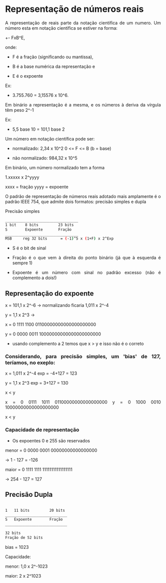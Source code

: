 # Representação de números reais

<div style="text-align:justify">

A representação de reais parte da notação cientifica de um numero. Um número esta em notação científica se estiver na forma:

+- FxB^E,

onde:

- F é a fração (significando ou mantissa), 

- B é a base numérica da representação e 

- E é o expoente

Ex: 

- 3.755.760 = 3,15576 x 10^6.

Em binário a representação é a mesma, e os números à deriva da vírgula têm peso 2^-1

Ex: 

- 5,5 base 10 = 101,1 base 2

Um número em notação científica pode ser:

- normalizado: 2,34 x 10^2  0 <= F <= B (b = base)

- não normalizado: 984,32 x 10^5

Em binário, um número normalizado tem a forma

1.xxxxx x 2^yyyy

xxxx = fração
yyyy = expoente

O padrão de representação de números reais adotado mais amplamente é o padrão IEEE 754, que admite dois formatos: precisão simples e dupla

Precisão simples

```Bash
_________________________________
1 bit    8 bits         23 bits
S        Expoente       Fração
_________________________________
MSB     reg 32 bits      = (-1)^5 x (1+F) x 2^Exp

```

- S é o bit de sinal

- Fração é o que vem à direita do ponto binário (já que à esquerda é sempre 1)

- Expoente é um número com sinal no padrão excesso (não é complemento a dois!)

## Representação do expoente

x = 101,1 x 2^-6 -> normalizando ficaria 1,011 x 2^-4

y = 1,1 x 2^3 -> 

x = 0 1111 1100 01100000000000000000000

y = 0 0000 0011 10000000000000000000000

- usando complemento a 2 temos que x > y e isso não é o correto


### Considerando, para precisão simples, um 'bias' de 127, teríamos, no exeplo:

x = 1,011 x 2^-4 exp = -4+127 = 123

y = 1,1 x 2^3   exp = 3+127 = 130

x < y

x = 0 0111 1011 01100000000000000000
y = 0 1000 0010 10000000000000000000

x < y

### Capacidade de representação 

- Os expoentes 0 e 255 são reservados

menor = 0 0000 0001 00000000000000000

-> 1 - 127 = -126

maior = 0 1111 1111 11111111111111111

-> 254 - 127 = 127

## Precisão Dupla

```Bash

1   11 bits         20 bits
____________________________
S   Expoente        Fração
____________________________

32 bits
Fração de 52 bits
```

bias = 1023

Capacidade:

menor: 1,0 x 2^-1023

maior: 2 x 2^1023
</div>